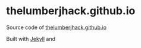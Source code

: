 # thelumberjhack.github.io

Source code of [thelumberjhack.github.io](https://thelumberjhack.github.io)


Built with [Jekyll](https://jekyllrb.com) and 
